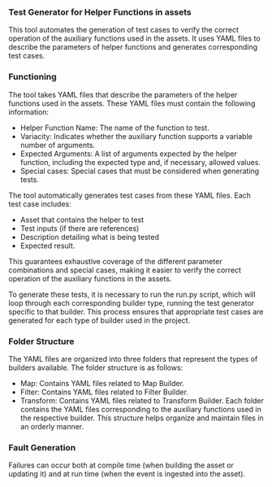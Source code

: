 ### Test Generator for Helper Functions in assets
This tool automates the generation of test cases to verify the correct operation of the auxiliary functions used in the assets. It uses YAML files to describe the parameters of helper functions and generates corresponding test cases.

### Functioning
The tool takes YAML files that describe the parameters of the helper functions used in the assets. These YAML files must contain the following information:

- Helper Function Name: The name of the function to test.
- Variacity: Indicates whether the auxiliary function supports a variable number of arguments.
- Expected Arguments: A list of arguments expected by the helper function, including the expected type and, if necessary, allowed values.
- Special cases: Special cases that must be considered when generating tests.

The tool automatically generates test cases from these YAML files. Each test case includes:
- Asset that contains the helper to test
- Test inputs (if there are references)
- Description detailing what is being tested
- Expected result.

This guarantees exhaustive coverage of the different parameter combinations and special cases, making it easier to verify the correct operation of the auxiliary functions in the assets.

To generate these tests, it is necessary to run the run.py script, which will loop through each corresponding builder type, running the test generator specific to that builder. This process ensures that appropriate test cases are generated for each type of builder used in the project.

### Folder Structure
The YAML files are organized into three folders that represent the types of builders available. The folder structure is as follows:

- Map: Contains YAML files related to Map Builder.
- Filter: Contains YAML files related to Filter Builder.
- Transform: Contains YAML files related to Transform Builder.
Each folder contains the YAML files corresponding to the auxiliary functions used in the respective builder. This structure helps organize and maintain files in an orderly manner.

### Fault Generation
Failures can occur both at compile time (when building the asset or updating it) and at run time (when the event is ingested into the asset).
